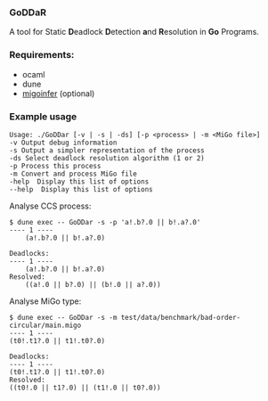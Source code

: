 ### GoDDaR
A tool for Static **D**eadlock **D**etection **a**nd **R**esolution in **Go** Programs.

### Requirements:

* ocaml
* dune
* [migoinfer](https://github.com/JujuYuki/gospal) (optional)

### Example usage
```
Usage: ./GoDDar [-v | -s | -ds] [-p <process> | -m <MiGo file>]
-v Output debug information
-s Output a simpler representation of the process
-ds Select deadlock resolution algorithm (1 or 2)
-p Process this process
-m Convert and process MiGo file
-help  Display this list of options
--help  Display this list of options
```

Analyse CCS process:
```
$ dune exec -- GoDDar -s -p 'a!.b?.0 || b!.a?.0'
---- 1 ----
    (a!.b?.0 || b!.a?.0)

Deadlocks:
---- 1 ----
    (a!.b?.0 || b!.a?.0)
Resolved:
    ((a!.0 || b?.0) || (b!.0 || a?.0))
```

Analyse MiGo type:
```
$ dune exec -- GoDDar -s -m test/data/benchmark/bad-order-circular/main.migo
---- 1 ----
(t0!.t1?.0 || t1!.t0?.0)

Deadlocks:
---- 1 ----
(t0!.t1?.0 || t1!.t0?.0)
Resolved:
((t0!.0 || t1?.0) || (t1!.0 || t0?.0))
```